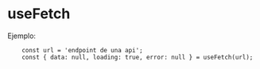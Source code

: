 # useFetch

Ejemplo: 
```
    const url = 'endpoint de una api';
    const { data: null, loading: true, error: null } = useFetch(url);
```